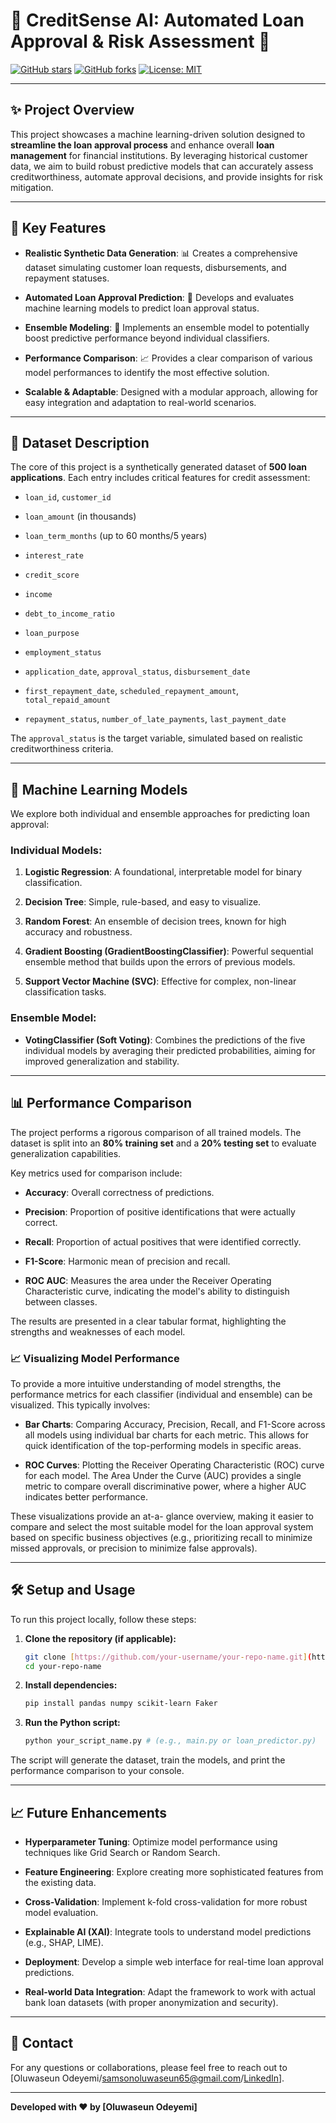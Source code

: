 # 🏦 CreditSense AI: Automated Loan Approval & Risk Assessment 🚀

[![GitHub stars](https://img.shields.io/github/stars/your-username/your-repo-name.svg?style=social&label=Star)](https://github.com/your-username/your-repo-name)
[![GitHub forks](https://img.shields.io/github/forks/your-username/your-repo-name.svg?style=social&label=Fork)](https://github.com/your-username/your-repo-name/fork)
[![License: MIT](https://img.shields.io/badge/License-MIT-yellow.svg)](https://opensource.org/licenses/MIT)

---

## ✨ Project Overview

This project showcases a machine learning-driven solution designed to **streamline the loan approval process** and enhance overall **loan management** for financial institutions. By leveraging historical customer data, we aim to build robust predictive models that can accurately assess creditworthiness, automate approval decisions, and provide insights for risk mitigation.

---

## 🎯 Key Features

* **Realistic Synthetic Data Generation**: 📊 Creates a comprehensive dataset simulating customer loan requests, disbursements, and repayment statuses.

* **Automated Loan Approval Prediction**: 🤖 Develops and evaluates machine learning models to predict loan approval status.

* **Ensemble Modeling**: 🤝 Implements an ensemble model to potentially boost predictive performance beyond individual classifiers.

* **Performance Comparison**: 📈 Provides a clear comparison of various model performances to identify the most effective solution.

* **Scalable & Adaptable**: Designed with a modular approach, allowing for easy integration and adaptation to real-world scenarios.

---

## 🚀 Dataset Description

The core of this project is a synthetically generated dataset of **500 loan applications**. Each entry includes critical features for credit assessment:

* `loan_id`, `customer_id`

* `loan_amount` (in thousands)

* `loan_term_months` (up to 60 months/5 years)

* `interest_rate`

* `credit_score`

* `income`

* `debt_to_income_ratio`

* `loan_purpose`

* `employment_status`

* `application_date`, `approval_status`, `disbursement_date`

* `first_repayment_date`, `scheduled_repayment_amount`, `total_repaid_amount`

* `repayment_status`, `number_of_late_payments`, `last_payment_date`

The `approval_status` is the target variable, simulated based on realistic creditworthiness criteria.

---

## 🧠 Machine Learning Models

We explore both individual and ensemble approaches for predicting loan approval:

### Individual Models:

1.  **Logistic Regression**: A foundational, interpretable model for binary classification.

2.  **Decision Tree**: Simple, rule-based, and easy to visualize.

3.  **Random Forest**: An ensemble of decision trees, known for high accuracy and robustness.

4.  **Gradient Boosting (GradientBoostingClassifier)**: Powerful sequential ensemble method that builds upon the errors of previous models.

5.  **Support Vector Machine (SVC)**: Effective for complex, non-linear classification tasks.

### Ensemble Model:

* **VotingClassifier (Soft Voting)**: Combines the predictions of the five individual models by averaging their predicted probabilities, aiming for improved generalization and stability.

---

## 📊 Performance Comparison

The project performs a rigorous comparison of all trained models. The dataset is split into an **80% training set** and a **20% testing set** to evaluate generalization capabilities.

Key metrics used for comparison include:

* **Accuracy**: Overall correctness of predictions.

* **Precision**: Proportion of positive identifications that were actually correct.

* **Recall**: Proportion of actual positives that were identified correctly.

* **F1-Score**: Harmonic mean of precision and recall.

* **ROC AUC**: Measures the area under the Receiver Operating Characteristic curve, indicating the model's ability to distinguish between classes.

The results are presented in a clear tabular format, highlighting the strengths and weaknesses of each model.

### 📈 Visualizing Model Performance

To provide a more intuitive understanding of model strengths, the performance metrics for each classifier (individual and ensemble) can be visualized. This typically involves:

* **Bar Charts**: Comparing Accuracy, Precision, Recall, and F1-Score across all models using individual bar charts for each metric. This allows for quick identification of the top-performing models in specific areas.

* **ROC Curves**: Plotting the Receiver Operating Characteristic (ROC) curve for each model. The Area Under the Curve (AUC) provides a single metric to compare overall discriminative power, where a higher AUC indicates better performance.

These visualizations provide an at-a- glance overview, making it easier to compare and select the most suitable model for the loan approval system based on specific business objectives (e.g., prioritizing recall to minimize missed approvals, or precision to minimize false approvals).

---

## 🛠️ Setup and Usage

To run this project locally, follow these steps:

1.  **Clone the repository (if applicable):**
    ```bash
    git clone [https://github.com/your-username/your-repo-name.git](https://github.com/your-username/your-repo-name.git)
    cd your-repo-name
    ```
2.  **Install dependencies:**
    ```bash
    pip install pandas numpy scikit-learn Faker
    ```
3.  **Run the Python script:**
    ```bash
    python your_script_name.py # (e.g., main.py or loan_predictor.py)
    ```

The script will generate the dataset, train the models, and print the performance comparison to your console.

---

## 📈 Future Enhancements

* **Hyperparameter Tuning**: Optimize model performance using techniques like Grid Search or Random Search.

* **Feature Engineering**: Explore creating more sophisticated features from the existing data.

* **Cross-Validation**: Implement k-fold cross-validation for more robust model evaluation.

* **Explainable AI (XAI)**: Integrate tools to understand model predictions (e.g., SHAP, LIME).

* **Deployment**: Develop a simple web interface for real-time loan approval predictions.

* **Real-world Data Integration**: Adapt the framework to work with actual bank loan datasets (with proper anonymization and security).

---

## 👋 Contact

For any questions or collaborations, please feel free to reach out to [Oluwaseun Odeyemi/samsonoluwaseun65@gmail.com/[LinkedIn](https://www.linkedin.com/in/oluwaseun-o-odeyemi/)].

---

**Developed with ❤️ by [Oluwaseun Odeyemi]**
